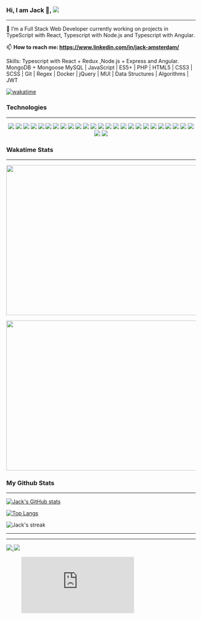 <body>

  
### Hi, I am Jack  👋,  <a href="https://www.linkedin.com/in/jack-amsterdam/" target="_blank">    <img src="https://img.shields.io/badge/linkedin-%230077B5.svg?&style=for-the-badge&logo=linkedin&logoColor=white" />
  </a>

 - - - -

🔭 I’m a Full Stack Web Developer currently working on projects in TypeScript with React, Typescript with Node.js and Typescript with Angular.  

📫 **How to reach me: https://www.linkedin.com/in/jack-amsterdam/** 
 
Skills: 
Typescript with React + Redux ,Node.js + Express and Angular. MongoDB + Mongoose MySQL | JavaScript | ES5+ | PHP | HTML5 | CSS3 | SCSS | Git | Regex | Docker | jQuery | MUI | Data Structures | Algorithms | JWT

<!--   [![Readme Card](https://github-readme-stats.vercel.app/api/pin/?username=jackamsterdam&repo=Followers-React-Node-mysql-Project)](https://github.com/jackamsterdam/github-readme-stats) -->
  
[![wakatime](https://wakatime.com/badge/user/a78fee14-66a3-4481-8db3-b8983c271faf.svg)](https://wakatime.com/@a78fee14-66a3-4481-8db3-b8983c271faf)
 
 ### Technologies
- - - -
 <p align="center">
  <img src="https://img.shields.io/badge/TypeScript-35495E?style=for-the-badge&logo=TypeScript&logoColor=4FC08D" />
  <img src="https://img.shields.io/badge/React-20232A?style=for-the-badge&logo=react&logoColor=61DAFB" />
  <img src="https://img.shields.io/badge/Angular-000000?style=for-the-badge&logo=angular&logoColor=white" />
  <img src="https://img.shields.io/badge/Node.js-38B2AC?style=for-the-badge&logo=Node.js&logoColor=white" />
  <img src="https://img.shields.io/badge/Redux-8BC0D0?style=for-the-badge&logo=redux&logoColor=black" />
  <img src="https://img.shields.io/badge/Express-21759B?style=for-the-badge&logo=express&logoColor=white" />
  <img src="https://img.shields.io/badge/MongoDB-21759B?style=for-the-badge&logo=MongoDB&logoColor=white" />
  <img src="https://img.shields.io/badge/Mongoose-FF2D20?style=for-the-badge&logo=mongoose&logoColor=white" />
  <img src="https://img.shields.io/badge/Docker-232F3E?style=for-the-badge&logo=docker&logoColor=white" />
  <img src="https://img.shields.io/badge/MySQL-00C7B7?style=for-the-badge&logo=MySQL&logoColor=white" />
  <img src="https://img.shields.io/badge/JavaScript-323330?style=for-the-badge&logo=javascript&logoColor=F7DF1E" />
  <img src="https://img.shields.io/badge/HTML5-E34F26?style=for-the-badge&logo=html5&logoColor=white" />
  <img src="https://img.shields.io/badge/CSS3-1572B6?style=for-the-badge&logo=css3&logoColor=white" />
  <img src="https://img.shields.io/badge/Sass-CC6699?style=for-the-badge&logo=sass&logoColor=white" />
  <img src="https://img.shields.io/badge/Bootstrap-563D7C?style=for-the-badge&logo=bootstrap&logoColor=white" />
  <img src="https://img.shields.io/badge/Angular-Material-777BB4?style=for-the-badge&logo=Angular-Material&logoColor=white" />
  <img src="https://img.shields.io/badge/Material-ui-00000F?style=for-the-badge&logo=material-ui&logoColor=white" />
  <img src="https://img.shields.io/badge/jwt-0769AD?style=for-the-badge&logo=jwt&logoColor=white" />
  <img src="https://img.shields.io/badge/jQuery-0769AD?style=for-the-badge&logo=jquery&logoColor=white" />
  <img src="https://img.shields.io/badge/PHP-777BB4?style=for-the-badge&logo=php&logoColor=white" />
  <img src="https://img.shields.io/badge/Git-E34F26?style=for-the-badge&logo=git&logoColor=white" />
  <img src="https://img.shields.io/badge/json-5E5C5C?style=for-the-badge&logo=json&logoColor=white" />
  <img src="https://img.shields.io/badge/Regex-00000F?style=for-the-badge&logo=regex&logoColor=white" />
  <img src="https://img.shields.io/badge/npm-CB3837?style=for-the-badge&logo=npm&logoColor=white" />
  <img src="https://img.shields.io/badge/jest-0769AD?style=for-the-badge&logo=jest&logoColor=white" />
  <img src="https://img.shields.io/badge/React-testing-library-CC6699?style=for-the-badge&logo=@jest&logoColor=white" />
  <img src="https://img.shields.io/badge/3-000000?style=for-the-badge&logo=mocha&logoColor=white" />
 </p>
 
 
 
 
 
 


 ### Wakatime Stats
  - - - -


  <p>
  <img   src="https://wakatime.com/share/@jackamsterdam/0897ca72-6bc5-48e7-83b8-715298c21f0a.png" height="400" width="600">
 </p>
 <p>
<img src="https://wakatime.com/share/@jackamsterdam/4d171af5-ce85-4bf2-8783-853a1e0d0daf.png" height="400" width="600">
</p>



 
 ### My Github Stats 
- - - -
                                                                
[![Jack's GitHub stats](https://github-readme-stats.vercel.app/api?username=Jackamsterdam&hide=contribs,prs,issues,stars&count_private=true&show_icons=true&theme=vue-dark)](https://github.com/JackAmsterdam)

[![Top Langs](https://github-readme-stats.vercel.app/api/top-langs/?username=JackAmsterdam&hide=Ruby,Shell&langs_count=10&layout=compact&theme=vue-dark)](https://github.com/JackAmsterdam)

<p><img align="center" src="https://github-readme-streak-stats.herokuapp.com?user=JackAmsterdam&theme=vue-dark&hide_border=true&date_format=j%20M%5B%20Y%5D" alt="Jack's streak" /></p>

- - - -
<!-- Doesnt work right now: [![Readme Card](https://github-readme-stats.vercel.app/api/pin/?username=jackamsterdam&repo=Followers-React-Node-mysql-Project)]
(https://github.com/jackamsterdam/github-readme-stats) -->

- - - -
<!--
[![Top Langs](https://github-readme-stats.vercel.app/api/top-langs/?username=jackamsterdam)](https://github.com/jackamsterdam/github-readme-stats)
-->
  
 <a href="https://www.linkedin.com/in/jack-amsterdam/" target="_blank">    <img src="https://img.shields.io/badge/linkedin-%230077B5.svg?&style=for-the-badge&logo=linkedin&logoColor=white" />
  </a>
  <a href="mailto:jackamsterdam@gmail.com" target="_blank">
    <img src="https://img.shields.io/badge/mail-%230077B5.svg?&style=for-the-badge&logo=gmail&logoColor=white" />
 </a>

</body>



<!--
**jackamsterdam/jackamsterdam** is a ✨ _special_ ✨ repository because its `README.md` (this file) appears on your GitHub profile.
https://github.com/anuraghazra/github-readme-stats
Here are some ideas to get you started:

- 🔭 I’m currently working on projects in TypeScript with React, Node.js and Anguar
- 🌱 I’m currently learning 
- 👯 I’m looking to collaborate on ...
- 🤔 I’m looking for help with ...
- 💬 Ask me about code
- 📫 How to reach me: https://www.linkedin.com/in/jack-amsterdam/
- 😄 Pronouns: ...
- ⚡ Fun fact: ...

    ## Wakatime Stats
> #### Expand to see details of my daily coding activities from my Code Editor
<details>
  <summary> 
    WakaTime Dashboard
  </summary>
  <p>
    <img src="https://wakatime.com/share/@a78fee14-66a3-4481-8db3-b8983c271faf/e86fcd2a-8788-41d1-934a-e6c4389ef260.svg" height="400" width="600">
  </p>
</details>

 ## Github Trophies
> #### Expand to see my Github trophies 
<details>
  <summary> 
    Github Trophies
  </summary>
  <p>
    <img src="https://github-profile-trophy.vercel.app/?username=jackamsterdam&theme=algolia&column=4">
  </p>
</details>
 
-->
<figure><embed src="https://wakatime.com/share/@a78fee14-66a3-4481-8db3-b8983c271faf/e86fcd2a-8788-41d1-934a-e6c4389ef260.svg"></embed></figure>
